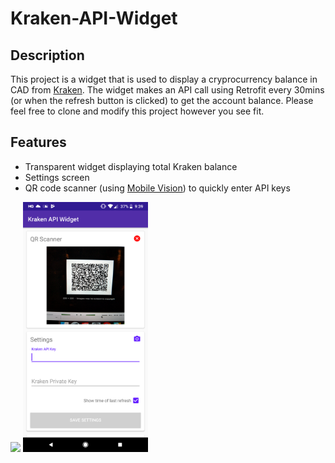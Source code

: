 # Kraken-API-Widget

## Description
This project is a widget that is used to display a cryprocurrency balance in CAD from
[Kraken](https://www.kraken.com). The widget makes an API call using Retrofit every 30mins
(or when the refresh button is clicked) to get the account balance. Please feel free to clone
and modify this project however you see fit.

## Features
* Transparent widget displaying total Kraken balance
* Settings screen
* QR code scanner (using [Mobile Vision](https://developers.google.com/vision/)) to quickly enter API keys

<img src="widget.png" width="200"> <img src="settings-screen-image.png" width="200">
